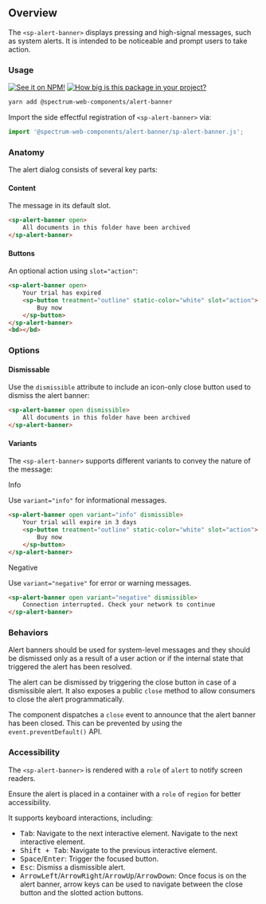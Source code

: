 ## Overview

The `<sp-alert-banner>` displays pressing and high-signal messages, such as system alerts. It is intended to be noticeable and prompt users to take action.

### Usage

[![See it on NPM!](https://img.shields.io/npm/v/@spectrum-web-components/alert-banner?style=for-the-badge)](https://www.npmjs.com/package/@spectrum-web-components/alert-banner)
[![How big is this package in your project?](https://img.shields.io/bundlephobia/minzip/@spectrum-web-components/alert-banner?style=for-the-badge)](https://bundlephobia.com/result?p=@spectrum-web-components/alert-banner)

```bash
yarn add @spectrum-web-components/alert-banner
```

Import the side effectful registration of `<sp-alert-banner>` via:

```javascript
import '@spectrum-web-components/alert-banner/sp-alert-banner.js';
```

### Anatomy

The alert dialog consists of several key parts:

#### Content

The message in its default slot.

```html
<sp-alert-banner open>
    All documents in this folder have been archived
</sp-alert-banner>
```

#### Buttons

An optional action using `slot="action"`:

```html
<sp-alert-banner open>
    Your trial has expired
    <sp-button treatment="outline" static-color="white" slot="action">
        Buy now
    </sp-button>
</sp-alert-banner>
<bd></bd>
```

### Options

#### Dismissable

Use the `dismissible` attribute to include an icon-only close button used to dismiss the alert banner:

```html
<sp-alert-banner open dismissible>
    All documents in this folder have been archived
</sp-alert-banner>
```

#### Variants

The `<sp-alert-banner>` supports different variants to convey the nature of the message:

<sp-tabs selected="info" auto label="Variants">
<sp-tab value="info">Info</sp-tab>
<sp-tab-panel value="info">

Use `variant="info"` for informational messages.

```html
<sp-alert-banner open variant="info" dismissible>
    Your trial will expire in 3 days
    <sp-button treatment="outline" static-color="white" slot="action">
        Buy now
    </sp-button>
</sp-alert-banner>
```

</sp-tab-panel>
<sp-tab value="negative">Negative</sp-tab>
<sp-tab-panel value="negative">

Use `variant="negative"` for error or warning messages.

```html
<sp-alert-banner open variant="negative" dismissible>
    Connection interrupted. Check your network to continue
</sp-alert-banner>
```

</sp-tab-panel>
</sp-tabs>

### Behaviors

Alert banners should be used for system-level messages and they should be dismissed only as a result of a user action or if the internal state that triggered the alert has been resolved.

The alert can be dismissed by triggering the close button in case of a dismissible alert. It also exposes a public `close` method to allow consumers to close the alert programmatically.

The component dispatches a `close` event to announce that the alert banner has been closed. This can be prevented by using the `event.preventDefault()` API.

### Accessibility

The `<sp-alert-banner>` is rendered with a `role` of `alert` to notify screen readers.

Ensure the alert is placed in a container with a `role` of `region` for better accessibility.

It supports keyboard interactions, including:

-   <kbd>Tab</kbd>: Navigate to the next interactive element. Navigate to the next interactive element.
-   <kbd>Shift + Tab</kbd>: Navigate to the previous interactive element.
-   <kbd>Space</kbd>/<kbd>Enter</kbd>: Trigger the focused button.
-   <kbd>Esc</kbd>: Dismiss a dismissible alert.
-   <kbd>ArrowLeft</kbd>/<kbd>ArrowRight</kbd>/<kbd>ArrowUp</kbd>/<kbd>ArrowDown</kbd>: Once focus is on the alert banner, arrow keys can be used to navigate between the close button and the slotted action buttons.
